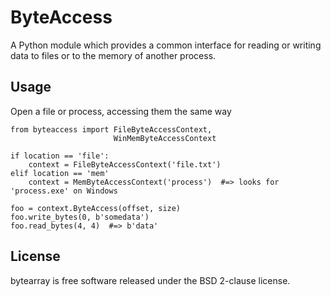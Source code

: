 # ByteAccess

A Python module which provides a common interface for reading or writing data to files or to the memory of another process.

## Usage

Open a file or process, accessing them the same way

    from byteaccess import FileByteAccessContext,
                           WinMemByteAccessContext

    if location == 'file':
        context = FileByteAccessContext('file.txt')
    elif location == 'mem'
        context = MemByteAccessContext('process')  #=> looks for 'process.exe' on Windows
     
    foo = context.ByteAccess(offset, size)
    foo.write_bytes(0, b'somedata')
    foo.read_bytes(4, 4)  #=> b'data'

## License

bytearray is free software released under the BSD 2-clause license.
